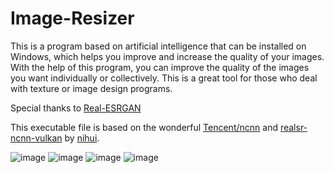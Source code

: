# Image-Resizer
This is a program based on artificial intelligence that can be installed on Windows, which helps you improve and increase the quality of your images. With the help of this program, you can improve the quality of the images you want individually or collectively. This is a great tool for those who deal with texture or image design programs.

Special thanks to [Real-ESRGAN](https://github.com/xinntao/Real-ESRGAN/)

This executable file is based on the wonderful [Tencent/ncnn](https://github.com/Tencent/ncnn) and [realsr-ncnn-vulkan](https://github.com/nihui/realsr-ncnn-vulkan) by [nihui](https://github.com/nihui).

![image](https://github.com/bigjavani/Image-Resizer/assets/53734726/455e646f-de4a-4909-96d3-33ad62f0fe64)
![image](https://github.com/bigjavani/Image-Resizer/assets/53734726/4f2a3ce8-983a-4b5c-9d5b-04f77c7b3d2e)
![image](https://github.com/bigjavani/Image-Resizer/assets/53734726/028c01cc-f3b1-4421-b16e-c7c9152200ff)
![image](https://github.com/bigjavani/Image-Resizer/assets/53734726/2372e8a8-a129-4950-9aa7-635551dba3d5)

